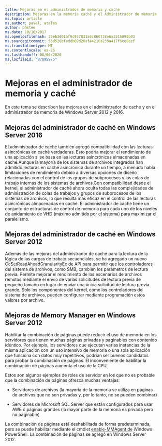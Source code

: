 ```yaml
---
title: Mejoras en el administrador de memoria y caché
description: Mejoras en la memoria caché y el Administrador de memoria en Windows Server 2016
ms.topic: article
ms.author: pavel; atales
author: phstee
ms.date: 10/16/2017
ms.openlocfilehash: 35eb3d01af9c957831a6c860738e6a2516096b03
ms.sourcegitcommit: 53d526bfeddb89d28af44210a23ba417f6ce0ecf
ms.translationtype: MT
ms.contentlocale: es-ES
ms.lasthandoff: 08/06/2020
ms.locfileid: "87895975"
---
```

# <a name="cache-and-memory-manager-improvements"></a>Mejoras en el administrador de memoria y caché

En este tema se describen las mejoras en el administrador de caché y en el administrador de memoria de Windows Server 2012 y 2016.

## <a name="cache-manager-improvements-in-windows-server-2016"></a>Mejoras del administrador de caché en Windows Server 2016
El administrador de caché también agregó compatibilidad con las lecturas asincrónicas en caché verdaderas.
Esto podría mejorar el rendimiento de una aplicación si se basa en las lecturas asincrónicas almacenadas en caché.Aunque la mayoría de los sistemas de archivos integrados han admitido lecturas en caché asincrónica durante un tiempo, a menudo había limitaciones de rendimiento debido a diversas opciones de diseño relacionadas con el control de los grupos de subprocesos y las colas de trabajo internas de los sistemas de archivos.Con compatibilidad desde el kernel, el administrador de caché ahora oculta todas las complejidades de administración de colas de trabajos y grupos de subprocesos de los sistemas de archivos, lo que resulta más eficaz en el control de las lecturas asincrónicas almacenadas en caché. El administrador de caché tiene un conjunto de estructuras de control de memoria para cada uno de los niveles de anidamiento de VHD (máximo admitido por el sistema) para maximizar el paralelismo.


## <a name="cache-manager-improvements-in-windows-server-2012"></a>Mejoras del administrador de caché en Windows Server 2012
Además de las mejoras del administrador de caché para la lectura de la lógica de las cargas de trabajo secuenciales, se ha agregado un nuevo [CcSetReadAheadGranularityEx](https://msdn.microsoft.com/library/windows/hardware/hh406341.aspx) de API para permitir que los controladores del sistema de archivos, como SMB, cambien los parámetros de lectura previa. Permite mejorar el rendimiento de los escenarios de archivos remotos mediante el envío de varias solicitudes de lectura previa de pequeño tamaño en lugar de enviar una única solicitud de lectura previa grande. Solo los componentes del kernel, como los controladores del sistema de archivos, pueden configurar mediante programación estos valores por archivo.

## <a name="memory-manager-improvements-in-windows-server-2012"></a>Mejoras de Memory Manager en Windows Server 2012
Habilitar la combinación de páginas puede reducir el uso de memoria en los servidores que tienen muchas páginas privadas y paginables con contenido idéntico. Por ejemplo, los servidores que ejecutan varias instancias de la misma aplicación con un uso intensivo de memoria o una sola aplicación que funciona con datos muy repetitivos, podrían ser buenos candidatos para probar la combinación de páginas. El inconveniente de habilitar la combinación de páginas aumenta el uso de la CPU.

Estos son algunos ejemplos de roles de servidor en los que no es probable que la combinación de páginas ofrezca muchas ventajas:

-   Servidores de archivos (la mayoría de la memoria se utiliza en páginas de archivos que no son privadas y, por lo tanto, no se pueden combinar)

-   Servidores de Microsoft SQL Server que están configurados para usar AWE o páginas grandes (la mayor parte de la memoria es privada pero no paginable)

La combinación de páginas está deshabilitada de forma predeterminada, pero se puede habilitar mediante el cmdlet [enable-MMAgent de](https://technet.microsoft.com/library/jj658954.aspx) Windows PowerShell. La combinación de páginas se agregó en Windows Server 2012.
